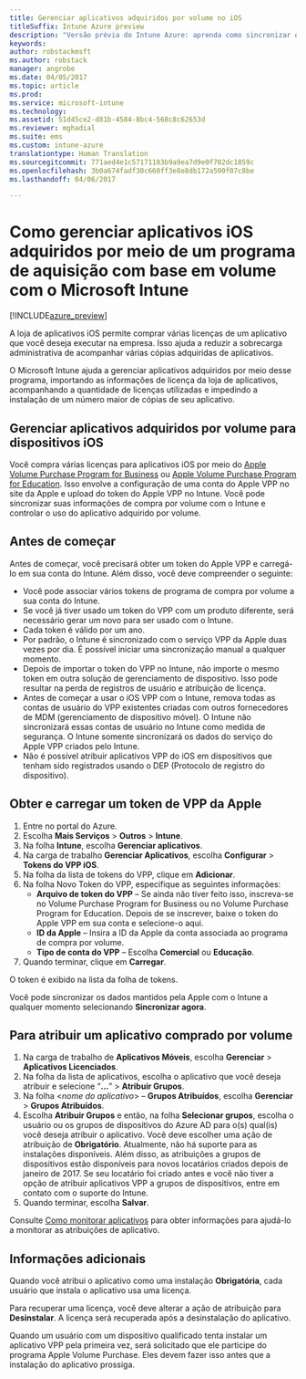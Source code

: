 ```yaml
---
title: Gerenciar aplicativos adquiridos por volume no iOS
titleSuffix: Intune Azure preview
description: "Versão prévia do Intune Azure: aprenda como sincronizar os aplicativos adquiridos por volume da loja do iOS para o Intune, bem como gerenciar e controlar seu uso."
keywords: 
author: robstackmsft
ms.author: robstack
manager: angrobe
ms.date: 04/05/2017
ms.topic: article
ms.prod: 
ms.service: microsoft-intune
ms.technology: 
ms.assetid: 51d45ce2-d81b-4584-8bc4-568c8c62653d
ms.reviewer: mghadial
ms.suite: ems
ms.custom: intune-azure
translationtype: Human Translation
ms.sourcegitcommit: 771aed4e1c57171183b9a9ea7d9e0f702dc1859c
ms.openlocfilehash: 3b0a674fadf30c660ff3e8e8db172a590f07c8be
ms.lasthandoff: 04/06/2017

---
```


# <a name="how-to-manage-ios-apps-you-purchased-through-a-volume-purchase-program-with-microsoft-intune"></a>Como gerenciar aplicativos iOS adquiridos por meio de um programa de aquisição com base em volume com o Microsoft Intune


[!INCLUDE[azure_preview](../includes/azure_preview.md)]

A loja de aplicativos iOS permite comprar várias licenças de um aplicativo que você deseja executar na empresa. Isso ajuda a reduzir a sobrecarga administrativa de acompanhar várias cópias adquiridas de aplicativos.

O Microsoft Intune ajuda a gerenciar aplicativos adquiridos por meio desse programa, importando as informações de licença da loja de aplicativos, acompanhando a quantidade de licenças utilizadas e impedindo a instalação de um número maior de cópias de seu aplicativo.

## <a name="manage-volume-purchased-apps-for-ios-devices"></a>Gerenciar aplicativos adquiridos por volume para dispositivos iOS
Você compra várias licenças para aplicativos iOS por meio do [Apple Volume Purchase Program for Business](http://www.apple.com/business/vpp/) ou [Apple Volume Purchase Program for Education](http://volume.itunes.apple.com/us/store). Isso envolve a configuração de uma conta do Apple VPP no site da Apple e upload do token do Apple VPP no Intune.  Você pode sincronizar suas informações de compra por volume com o Intune e controlar o uso do aplicativo adquirido por volume.

## <a name="before-you-start"></a>Antes de começar
Antes de começar, você precisará obter um token do Apple VPP e carregá-lo em sua conta do Intune. Além disso, você deve compreender o seguinte:

* Você pode associar vários tokens de programa de compra por volume a sua conta do Intune.
* Se você já tiver usado um token do VPP com um produto diferente, será necessário gerar um novo para ser usado com o Intune.
* Cada token é válido por um ano.
* Por padrão, o Intune é sincronizado com o serviço VPP da Apple duas vezes por dia. É possível iniciar uma sincronização manual a qualquer momento.
* Depois de importar o token do VPP no Intune, não importe o mesmo token em outra solução de gerenciamento de dispositivo. Isso pode resultar na perda de registros de usuário e atribuição de licença.
* Antes de começar a usar o iOS VPP com o Intune, remova todas as contas de usuário do VPP existentes criadas com outros fornecedores de MDM (gerenciamento de dispositivo móvel). O Intune não sincronizará essas contas de usuário no Intune como medida de segurança. O Intune somente sincronizará os dados do serviço do Apple VPP criados pelo Intune.
* Não é possível atribuir aplicativos VPP do iOS em dispositivos que tenham sido registrados usando o DEP (Protocolo de registro do dispositivo).

## <a name="to-get-and-upload-an-apple-vpp-token"></a>Obter e carregar um token de VPP da Apple

1. Entre no portal do Azure.
2. Escolha **Mais Serviços** > **Outros** > **Intune**.
3. Na folha **Intune**, escolha **Gerenciar aplicativos**.
1.  Na carga de trabalho **Gerenciar Aplicativos**, escolha **Configurar** > **Tokens do VPP iOS**.
2.  Na folha da lista de tokens do VPP, clique em **Adicionar**.
3.  Na folha Novo Token do VPP, especifique as seguintes informações:
    - **Arquivo de token do VPP** – Se ainda não tiver feito isso, inscreva-se no Volume Purchase Program for Business ou no Volume Purchase Program for Education. Depois de se inscrever, baixe o token do Apple VPP em sua conta e selecione-o aqui.
    - **ID da Apple** – Insira a ID da Apple da conta associada ao programa de compra por volume.
    - **Tipo de conta do VPP** – Escolha **Comercial** ou **Educação**.
4. Quando terminar, clique em **Carregar**.

O token é exibido na lista da folha de tokens.


Você pode sincronizar os dados mantidos pela Apple com o Intune a qualquer momento selecionando **Sincronizar agora**.

## <a name="to-assign-a-volume-purchased-app"></a>Para atribuir um aplicativo comprado por volume

1. Na carga de trabalho de **Aplicativos Móveis**, escolha **Gerenciar** > **Aplicativos Licenciados**.
2. Na folha da lista de aplicativos, escolha o aplicativo que você deseja atribuir e selecione “**...**” > **Atribuir Grupos**.
3. Na folha <*nome do aplicativo*> – **Grupos Atribuídos**, escolha **Gerenciar** > **Grupos Atribuídos**.
4. Escolha **Atribuir Grupos** e então, na folha **Selecionar grupos**, escolha o usuário ou os grupos de dispositivos do Azure AD para o(s) qual(is) você deseja atribuir o aplicativo.
Você deve escolher uma ação de atribuição de **Obrigatório**. Atualmente, não há suporte para as instalações disponíveis. Além disso, as atribuições a grupos de dispositivos estão disponíveis para novos locatários criados depois de janeiro de 2017. Se seu locatário foi criado antes e você não tiver a opção de atribuir aplicativos VPP a grupos de dispositivos, entre em contato com o suporte do Intune.
5. Quando terminar, escolha **Salvar**.

Consulte [Como monitorar aplicativos](monitor-apps.md) para obter informações para ajudá-lo a monitorar as atribuições de aplicativo.

## <a name="further-information"></a>Informações adicionais

Quando você atribui o aplicativo como uma instalação **Obrigatória**, cada usuário que instala o aplicativo usa uma licença.

Para recuperar uma licença, você deve alterar a ação de atribuição para **Desinstalar**. A licença será recuperada após a desinstalação do aplicativo.

Quando um usuário com um dispositivo qualificado tenta instalar um aplicativo VPP pela primeira vez, será solicitado que ele participe do programa Apple Volume Purchase. Eles devem fazer isso antes que a instalação do aplicativo prossiga.

